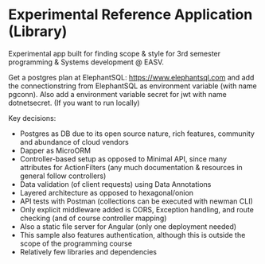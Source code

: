 
# Experimental Reference Application (Library)

Experimental app built for finding scope & style for 3rd semester programming & Systems development @ EASV.

Get a postgres plan at ElephantSQL: https://www.elephantsql.com 
and add the connectionstring from ElephantSQL as environment variable (with name pgconn). Also add a environment variable secret for jwt with name dotnetsecret. (If you want to run locally)

Key decisions:

- Postgres as DB due to its open source nature, rich features, community and abundance of cloud vendors
- Dapper as MicroORM
- Controller-based setup as opposed to Minimal API, since many attributes for ActionFilters (any much documentation & resources in general follow controllers)
- Data validation (of client requests) using Data Annotations
- Layered architecture as opposed to hexagonal/onion
- API tests with Postman (collections can be executed with newman CLI)
- Only explicit middleware added is CORS, Exception handling, and route checking (and of course controller mapping)
- Also a static file server for Angular (only one deployment needed)
- This sample also features authentication, although this is outside the scope of the programming course
- Relatively few libraries and dependencies



